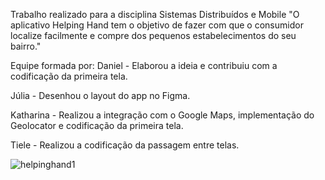 Trabalho realizado para a disciplina Sistemas Distribuídos e Mobile
"O aplicativo Helping Hand tem o objetivo de fazer com que o consumidor localize facilmente e compre dos pequenos estabelecimentos do seu bairro."

Equipe formada por:
Daniel - Elaborou a ideia e contribuiu com a codificação  da primeira tela. 

Júlia - Desenhou o layout do app no Figma.

Katharina - Realizou  a integração com o Google Maps, implementação do Geolocator e codificação da primeira tela.

Tiele - Realizou  a codificação da passagem entre telas. 



![helpinghand1](https://user-images.githubusercontent.com/49794002/100398978-b7317500-302f-11eb-90b2-930146f0bdce.png)
